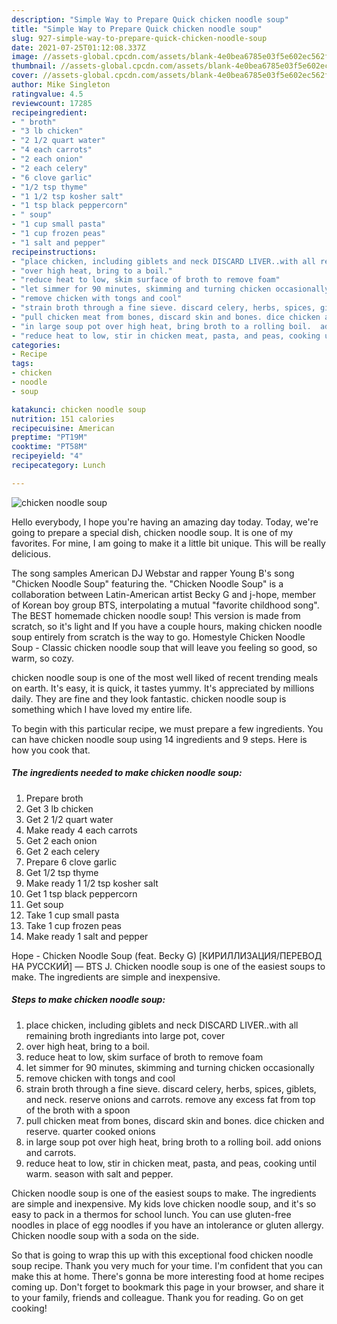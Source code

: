 ```yaml
---
description: "Simple Way to Prepare Quick chicken noodle soup"
title: "Simple Way to Prepare Quick chicken noodle soup"
slug: 927-simple-way-to-prepare-quick-chicken-noodle-soup
date: 2021-07-25T01:12:08.337Z
image: //assets-global.cpcdn.com/assets/blank-4e0bea6785e03f5e602ec562f230caae08da540cada707380b4fe1bbebba43da.png
thumbnail: //assets-global.cpcdn.com/assets/blank-4e0bea6785e03f5e602ec562f230caae08da540cada707380b4fe1bbebba43da.png
cover: //assets-global.cpcdn.com/assets/blank-4e0bea6785e03f5e602ec562f230caae08da540cada707380b4fe1bbebba43da.png
author: Mike Singleton
ratingvalue: 4.5
reviewcount: 17285
recipeingredient:
- " broth"
- "3 lb chicken"
- "2 1/2 quart water"
- "4 each carrots"
- "2 each onion"
- "2 each celery"
- "6 clove garlic"
- "1/2 tsp thyme"
- "1 1/2 tsp kosher salt"
- "1 tsp black peppercorn"
- " soup"
- "1 cup small pasta"
- "1 cup frozen peas"
- "1 salt and pepper"
recipeinstructions:
- "place chicken, including giblets and neck DISCARD LIVER..with all remaining broth ingrediants into large pot, cover"
- "over high heat, bring to a boil."
- "reduce heat to low, skim surface of broth to remove foam"
- "let simmer for 90 minutes, skimming and turning chicken occasionally"
- "remove chicken with tongs and cool"
- "strain broth through a fine sieve. discard celery, herbs, spices, giblets, and neck. reserve onions and carrots. remove any excess fat from top of the broth with a spoon"
- "pull chicken meat from bones, discard skin and bones. dice chicken and reserve. quarter cooked onions"
- "in large soup pot over high heat, bring broth to a rolling boil.  add onions and carrots."
- "reduce heat to low, stir in chicken meat, pasta, and peas, cooking until warm. season with salt and pepper."
categories:
- Recipe
tags:
- chicken
- noodle
- soup

katakunci: chicken noodle soup 
nutrition: 151 calories
recipecuisine: American
preptime: "PT19M"
cooktime: "PT58M"
recipeyield: "4"
recipecategory: Lunch

---
```



![chicken noodle soup](//assets-global.cpcdn.com/assets/blank-4e0bea6785e03f5e602ec562f230caae08da540cada707380b4fe1bbebba43da.png)

Hello everybody, I hope you're having an amazing day today. Today, we're going to prepare a special dish, chicken noodle soup. It is one of my favorites. For mine, I am going to make it a little bit unique. This will be really delicious.

The song samples American DJ Webstar and rapper Young B&#39;s song &#34;Chicken Noodle Soup&#34; featuring the. &#34;Chicken Noodle Soup&#34; is a collaboration between Latin-American artist Becky G and j-hope, member of Korean boy group BTS, interpolating a mutual &#34;favorite childhood song&#34;. The BEST homemade chicken noodle soup! This version is made from scratch, so it&#39;s light and If you have a couple hours, making chicken noodle soup entirely from scratch is the way to go. Homestyle Chicken Noodle Soup - Classic chicken noodle soup that will leave you feeling so good, so warm, so cozy.

chicken noodle soup is one of the most well liked of recent trending meals on earth. It's easy, it is quick, it tastes yummy. It's appreciated by millions daily. They are fine and they look fantastic. chicken noodle soup is something which I have loved my entire life.


To begin with this particular recipe, we must prepare a few ingredients. You can have chicken noodle soup using 14 ingredients and 9 steps. Here is how you cook that.

<!--inarticleads1-->

##### The ingredients needed to make chicken noodle soup:

1. Prepare  broth
1. Get 3 lb chicken
1. Get 2 1/2 quart water
1. Make ready 4 each carrots
1. Get 2 each onion
1. Get 2 each celery
1. Prepare 6 clove garlic
1. Get 1/2 tsp thyme
1. Make ready 1 1/2 tsp kosher salt
1. Get 1 tsp black peppercorn
1. Get  soup
1. Take 1 cup small pasta
1. Take 1 cup frozen peas
1. Make ready 1 salt and pepper


Hope - Chicken Noodle Soup (feat. Becky G) [КИРИЛЛИЗАЦИЯ/ПЕРЕВОД НА РУССКИЙ] — BTS J. Chicken noodle soup is one of the easiest soups to make. The ingredients are simple and inexpensive. 

<!--inarticleads2-->

##### Steps to make chicken noodle soup:

1. place chicken, including giblets and neck DISCARD LIVER..with all remaining broth ingrediants into large pot, cover
1. over high heat, bring to a boil.
1. reduce heat to low, skim surface of broth to remove foam
1. let simmer for 90 minutes, skimming and turning chicken occasionally
1. remove chicken with tongs and cool
1. strain broth through a fine sieve. discard celery, herbs, spices, giblets, and neck. reserve onions and carrots. remove any excess fat from top of the broth with a spoon
1. pull chicken meat from bones, discard skin and bones. dice chicken and reserve. quarter cooked onions
1. in large soup pot over high heat, bring broth to a rolling boil.  add onions and carrots.
1. reduce heat to low, stir in chicken meat, pasta, and peas, cooking until warm. season with salt and pepper.


Chicken noodle soup is one of the easiest soups to make. The ingredients are simple and inexpensive. My kids love chicken noodle soup, and it&#39;s so easy to pack in a thermos for school lunch. You can use gluten-free noodles in place of egg noodles if you have an intolerance or gluten allergy. Chicken noodle soup with a soda on the side. 

So that is going to wrap this up with this exceptional food chicken noodle soup recipe. Thank you very much for your time. I'm confident that you can make this at home. There's gonna be more interesting food at home recipes coming up. Don't forget to bookmark this page in your browser, and share it to your family, friends and colleague. Thank you for reading. Go on get cooking!
